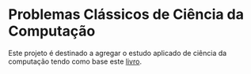 # Problemas Clássicos de Ciência da Computação

Este projeto é destinado a agregar o estudo aplicado de ciência da computação tendo como base este [livro](https://www.amazon.com.br/Problemas-Cl%C3%A1ssicos-Ci%C3%AAncia-Computa%C3%A7%C3%A3o-Python/dp/8575228056).  
